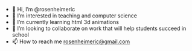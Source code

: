 - 👋 Hi, I’m @rosenheimeric
- 👀 I’m interested in teaching and computer science
- 🌱 I’m currently learning html 3d animations
- 💞️ I’m looking to collaborate on work that will help students succeed in school
- 📫 How to reach me rosenheimeric@gmail.com

<!---
rosenheimeric/rosenheimeric is a ✨ special ✨ repository because its `README.md` (this file) appears on your GitHub profile.
You can click the Preview link to take a look at your changes.
--->
